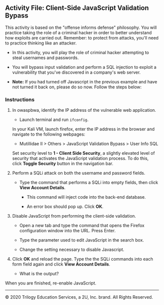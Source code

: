 ## Activity File: Client-Side JavaScript Validation Bypass

This activity is based on the "offense informs defense" philosophy. You will practice taking the role of a criminal hacker in order to better understand how exploits are carried out. Remember: to protect from attacks, you'll need to practice thinking like an attacker. 

- In this activity, you will play the role of criminal hacker attempting to steal usernames and passwords. 

- You will bypass input validation and perform a SQL injection to exploit a vulnerability that you've discovered in a company's web server.

- **Note:** If you had turned off Javascript in the previous example and have not turned it back on, please do so now. Follow the steps below:


### Instructions

1. In owaspbwa, identify the IP address of the vulnerable web application.

   - Launch terminal and run `ifconfig`. 

   In your Kali VM, launch firefox, enter the IP address in the browser and navigate to the following webpages:  
   - Mutillidae II > Others > JavaScript Validation Bypass > User Info SQL


    Set security level to **1 - Client Side Security**, a slightly elevated level of security that activates the JavaScript validation process. To do this, click **Toggle Security** button in the navigation bar.

2. Perform a SQLi attack on both the username and password fields.

   - Type the command that performs a SQLi into empty fields, then click **View Account Details**.

      - This command will inject code into the back-end database.

      -  An error box should pop up. Click **OK**.

3. Disable JavaScript from performing the client-side validation.

   - Open a new tab and type the command that opens the Firefox configuration window into the URL. Press Enter. 

   - Type the parameter used to edit JavaScript in the search box.

   - Change the setting necessary to disable Javascript.

4. Click **OK** and reload the page. Type the the SQLi commands into each form field again and click **View Account Details**.

   - What is the output?
   
When you are finished, re-enable JavaScript. 

---
© 2020 Trilogy Education Services, a 2U, Inc. brand. All Rights Reserved.  
